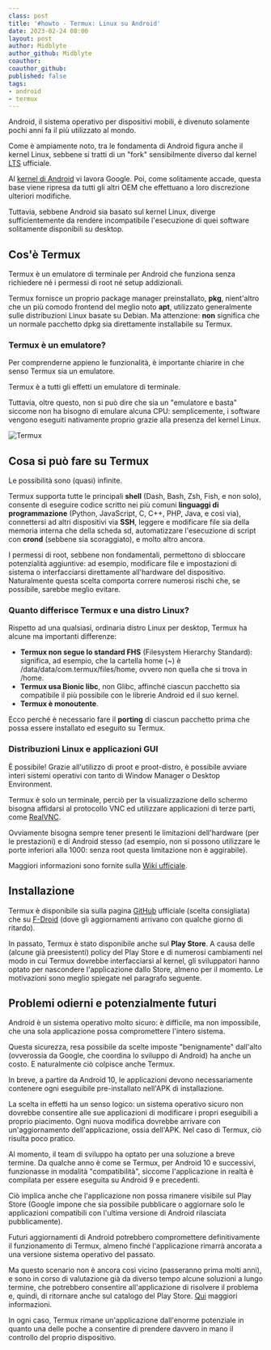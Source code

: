 ```yaml
---
class: post
title: '#howto - Termux: Linux su Android'
date: 2023-02-24 08:00
layout: post
author: Midblyte
author_github: Midblyte
coauthor: 
coauthor_github: 
published: false
tags:
- android
- termux
---
```


Android, il sistema operativo per dispositivi mobili, è divenuto solamente pochi anni fa il più utilizzato al mondo.

Come è ampiamente noto, tra le fondamenta di Android figura anche il kernel Linux, sebbene si tratti di un "fork" sensibilmente diverso dal kernel [LTS](https://www.kernel.org/category/releases.html) ufficiale.

Al [kernel di Android](https://android.googlesource.com/kernel/common) vi lavora Google. Poi, come solitamente accade, questa base viene ripresa da tutti gli altri OEM che effettuano a loro discrezione ulteriori modifiche.

Tuttavia, sebbene Android sia basato sul kernel Linux, diverge sufficientemente da rendere incompatibile l'esecuzione di quei software solitamente disponibili su desktop.


## Cos'è Termux

Termux è un emulatore di terminale per Android che funziona senza richiedere né i permessi di root né setup addizionali.

Termux fornisce un proprio package manager preinstallato, **pkg**, nient'altro che un più comodo frontend del meglio noto **apt**, utilizzato generalmente sulle distribuzioni Linux basate su Debian.
Ma attenzione: **non** significa che un normale pacchetto dpkg sia direttamente installabile su Termux.


### Termux è un emulatore?

Per comprenderne appieno le funzionalità, è importante chiarire in che senso Termux sia un emulatore.

Termux è a tutti gli effetti un emulatore di terminale.

Tuttavia, oltre questo, non si può dire che sia un "emulatore e basta" siccome non ha bisogno di emulare alcuna CPU: semplicemente, i software vengono eseguiti nativamente proprio grazie alla presenza del kernel Linux.

![Termux](https://telegra.ph/file/d35d402b9d128acab9118.jpg)

## Cosa si può fare su Termux

Le possibilità sono (quasi) infinite.

Termux supporta tutte le principali **shell** (Dash, Bash, Zsh, Fish, e non solo), consente di eseguire codice scritto nei più comuni **linguaggi di programmazione** (Python, JavaScript, C, C++, PHP, Java, e così via), connettersi ad altri dispositivi via **SSH**, leggere e modificare file sia della memoria interna che della scheda sd, automatizzare l'esecuzione di script con **crond** (sebbene sia scoraggiato), e molto altro ancora.

I permessi di root, sebbene non fondamentali, permettono di sbloccare potenzialità aggiuntive: ad esempio, modificare file e impostazioni di sistema o interfacciarsi direttamente all'hardware del dispositivo.
Naturalmente questa scelta comporta correre numerosi rischi che, se possibile, sarebbe meglio evitare.


### Quanto differisce Termux e una distro Linux?

Rispetto ad una qualsiasi, ordinaria distro Linux per desktop, Termux ha alcune ma importanti differenze:

- **Termux non segue lo standard FHS** (Filesystem Hierarchy Standard): significa, ad esempio, che la cartella home (~) è /data/data/com.termux/files/home, ovvero non quella che si trova in /home. 
- **Termux usa Bionic libc**, non Glibc, affinché ciascun pacchetto sia compatibile il più possibile con le librerie Android ed il suo kernel.
- **Termux è monoutente**.

Ecco perché è necessario fare il **porting** di ciascun pacchetto prima che possa essere installato ed eseguito su Termux.



### Distribuzioni Linux e applicazioni GUI

È possibile! Grazie all'utilizzo di proot e proot-distro, è possibile avviare interi sistemi operativi con tanto di Window Manager o Desktop Environment.

Termux è solo un terminale, perciò per la visualizzazione dello schermo bisogna affidarsi al protocollo VNC ed utilizzare applicazioni di terze parti, come [RealVNC](https://play.google.com/store/apps/details?id=com.realvnc.viewer.android).

Ovviamente bisogna sempre tener presenti le limitazioni dell'hardware (per le prestazioni) e di Android stesso (ad esempio, non si possono utilizzare le porte inferiori alla 1000: senza root questa limitazione non è aggirabile).

Maggiori informazioni sono fornite sulla [Wiki ufficiale](https://wiki.termux.com/wiki/PRoot).


## Installazione

Termux è disponibile sia sulla pagina [GitHub](https://github.com/termux/termux-app/releases) ufficiale (scelta consigliata) che su [F-Droid](https://f-droid.org/en/packages/com.termux) (dove gli aggiornamenti arrivano con qualche giorno di ritardo).

In passato, Termux è stato disponibile anche sul **Play Store**.
A causa delle (alcune già preesistenti) policy del Play Store e di numerosi cambiamenti nel modo in cui Termux dovrebbe interfacciarsi al kernel, gli sviluppatori hanno optato per nascondere l'applicazione dallo Store, almeno per il momento.
Le motivazioni sono meglio spiegate nel paragrafo seguente.


## Problemi odierni e potenzialmente futuri

Android è un sistema operativo molto sicuro: è difficile, ma non impossibile, che una sola applicazione possa compromettere l'intero sistema.

Questa sicurezza, resa possibile da scelte imposte "benignamente" dall'alto (ovverossia da Google, che coordina lo sviluppo di Android) ha anche un costo. E naturalmente ciò colpisce anche Termux.

In breve, a partire da Android 10, le applicazioni devono necessariamente contenere ogni eseguibile pre-installato nell'APK di installazione.

La scelta in effetti ha un senso logico: un sistema operativo sicuro non dovrebbe consentire alle sue applicazioni di modificare i propri eseguibili a proprio piacimento.
Ogni nuova modifica dovrebbe arrivare con un'aggiornamento dell'applicazione, ossia dell'APK.
Nel caso di Termux, ciò risulta poco pratico.

Al momento, il team di sviluppo ha optato per una soluzione a breve termine.
Da qualche anno è come se Termux, per Android 10 e successivi, funzionasse in modalità "compatibilità", siccome l'applicazione in realtà è compilata per essere eseguita su Android 9 e precedenti.

Ciò implica anche che l'applicazione non possa rimanere visibile sul Play Store (Google impone che sia possibile pubblicare o aggiornare solo le applicazioni compatibili con l'ultima versione di Android rilasciata pubblicamente).

Futuri aggiornamenti di Android potrebbero compromettere definitivamente il funzionamento di Termux, almeno finché l'applicazione rimarrà ancorata a una versione sistema operativo del passato.

Ma questo scenario non è ancora così vicino (passeranno prima molti anni), e sono in corso di valutazione già da diverso tempo alcune soluzioni a lungo termine, che potrebbero consentire all'applicazione di risolvere il problema e, quindi, di ritornare anche sul catalogo del Play Store. [Qui](https://github.com/termux/termux-app/issues/2366) maggiori informazioni.

In ogni caso, Termux rimane un'applicazione dall'enorme potenziale in quanto una delle poche a consentire di prendere davvero in mano il controllo del proprio dispositivo.
